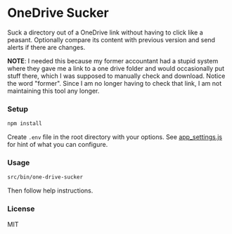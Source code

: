 # OneDrive Sucker

Suck a directory out of a OneDrive link without having to click like a peasant. Optionally compare its content with previous version and send alerts if there are changes.

**NOTE**: I needed this because my former accountant had a stupid system where they gave me a link to a one drive folder and would occasionally put stuff there, which I was supposed to manually check and download. Notice the word "former". Since I am no longer having to check that link, I am not maintaining this tool any longer. 

### Setup

```bash
npm install
```

Create `.env` file in the root directory with your options. See [app_settings.js](./src/app_settings.js) for hint of what you can configure.

### Usage

```bash
src/bin/one-drive-sucker
```

Then follow help instructions.

### License

MIT
